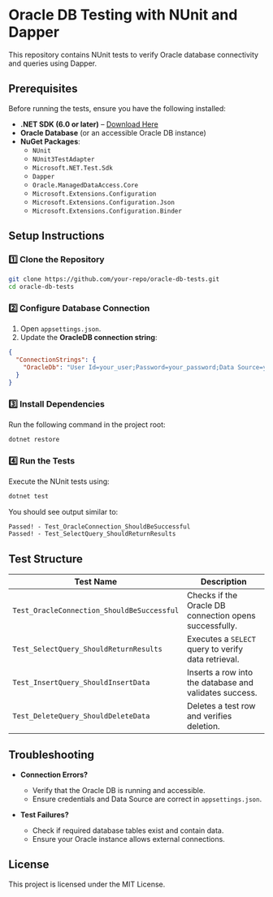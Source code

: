 # Oracle DB Testing with NUnit and Dapper

This repository contains NUnit tests to verify Oracle database connectivity and queries using Dapper.

## Prerequisites

Before running the tests, ensure you have the following installed:

- **.NET SDK (6.0 or later)** – [Download Here](https://dotnet.microsoft.com/en-us/download)
- **Oracle Database** (or an accessible Oracle DB instance)
- **NuGet Packages**:
  - `NUnit`
  - `NUnit3TestAdapter`
  - `Microsoft.NET.Test.Sdk`
  - `Dapper`
  - `Oracle.ManagedDataAccess.Core`
  - `Microsoft.Extensions.Configuration`
  - `Microsoft.Extensions.Configuration.Json`
  - `Microsoft.Extensions.Configuration.Binder`

## Setup Instructions

### 1️⃣ Clone the Repository
```sh
git clone https://github.com/your-repo/oracle-db-tests.git
cd oracle-db-tests
```

### 2️⃣ Configure Database Connection
1. Open `appsettings.json`.
2. Update the **OracleDB connection string**:

```json
{
  "ConnectionStrings": {
    "OracleDb": "User Id=your_user;Password=your_password;Data Source=your_oracle_db"
  }
}
```

### 3️⃣ Install Dependencies
Run the following command in the project root:
```sh
dotnet restore
```

### 4️⃣ Run the Tests
Execute the NUnit tests using:
```sh
dotnet test
```

You should see output similar to:
```
Passed! - Test_OracleConnection_ShouldBeSuccessful
Passed! - Test_SelectQuery_ShouldReturnResults
```

## Test Structure

| Test Name | Description |
|-----------|-------------|
| `Test_OracleConnection_ShouldBeSuccessful` | Checks if the Oracle DB connection opens successfully. |
| `Test_SelectQuery_ShouldReturnResults` | Executes a `SELECT` query to verify data retrieval. |
| `Test_InsertQuery_ShouldInsertData` | Inserts a row into the database and validates success. |
| `Test_DeleteQuery_ShouldDeleteData` | Deletes a test row and verifies deletion. |

## Troubleshooting

- **Connection Errors?**
  - Verify that the Oracle DB is running and accessible.
  - Ensure credentials and Data Source are correct in `appsettings.json`.
  
- **Test Failures?**
  - Check if required database tables exist and contain data.
  - Ensure your Oracle instance allows external connections.
  
## License
This project is licensed under the MIT License.

